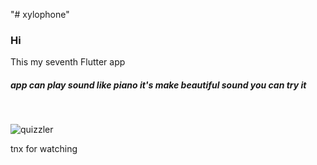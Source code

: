 "# xylophone" 

<h3>Hi</h3>

This my seventh Flutter app

<h5>app can play sound like piano it's make beautiful sound you can try it</h5>
<br>

![quizzler](https://user-images.githubusercontent.com/35490681/67620411-dba49780-f806-11e9-93e4-ec78c4c8666b.gif)




tnx for watching
